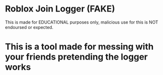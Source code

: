 # Roblox Join Logger (FAKE)

This is made for EDUCATIONAL purposes only, malicious use for this is NOT endoursed or expected.

# This is a tool made for messing with your friends pretending the logger works
